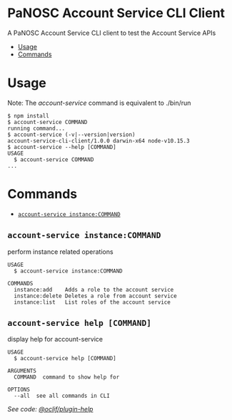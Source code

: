 # PaNOSC Account Service CLI Client

A PaNOSC Account Service CLI client to test the Account Service APIs

<!-- toc -->

- [Usage](#usage)
- [Commands](#commands)
  <!-- tocstop -->

# Usage

<!-- usage -->

Note: The <i>account-service</i> command is equivalent to ./bin/run

```sh-session
$ npm install
$ account-service COMMAND
running command...
$ account-service (-v|--version|version)
account-service-cli-client/1.0.0 darwin-x64 node-v10.15.3
$ account-service --help [COMMAND]
USAGE
  $ account-service COMMAND
...
```

<!-- usagestop -->

# Commands

<!-- commands -->

- [`account-service instance:COMMAND`](#account-service-role-command)

## `account-service instance:COMMAND`

perform instance related operations

```
USAGE
  $ account-service instance:COMMAND

COMMANDS
  instance:add    Adds a role to the account service
  instance:delete Deletes a role from account service
  instance:list   List roles of the account service
```

## `account-service help [COMMAND]`

display help for account-service

```
USAGE
  $ account-service help [COMMAND]

ARGUMENTS
  COMMAND  command to show help for

OPTIONS
  --all  see all commands in CLI
```

_See code: [@oclif/plugin-help](https://github.com/oclif/plugin-help/blob/v2.2.1/src/commands/help.ts)_

<!-- commandsstop -->

